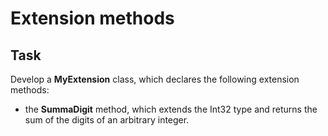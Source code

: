 # Extension methods

## Task

Develop a **MyExtension** class, which declares the following extension methods: 

- the **SummaDigit** method, which extends the Int32 type and returns the sum of the digits of an arbitrary integer. 




